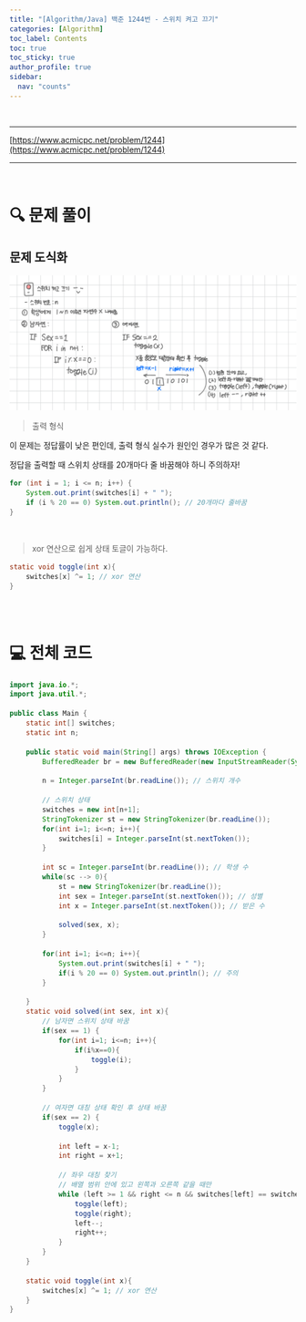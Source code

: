 ```yaml
---
title: "[Algorithm/Java] 백준 1244번 - 스위치 켜고 끄기"
categories: [Algorithm]
toc_label: Contents
toc: true
toc_sticky: true
author_profile: true
sidebar:
  nav: "counts"
---
```


<br>

---

[https://www.acmicpc.net/problem/1244](https://www.acmicpc.net/problem/1244)

---

<br>

# 🔍 문제 풀이

## 문제 도식화

![1244 도식화](<../../../assets/images/2025/1244 도식화.png>)

> 출력 형식

이 문제는 정답률이 낮은 편인데, 출력 형식 실수가 원인인 경우가 많은 것 같다.

정답을 출력할 때 스위치 상태를 20개마다 줄 바꿈해야 하니 주의하자!

```java
for (int i = 1; i <= n; i++) {
    System.out.print(switches[i] + " ");
    if (i % 20 == 0) System.out.println(); // 20개마다 줄바꿈
}
```

<br>

> xor 연산으로 쉽게 상태 토글이 가능하다.

```java
static void toggle(int x){
    switches[x] ^= 1; // xor 연산
}
```

<br><br>

# 💻 전체 코드

```java
import java.io.*;
import java.util.*;

public class Main {
    static int[] switches;
    static int n;

    public static void main(String[] args) throws IOException {
        BufferedReader br = new BufferedReader(new InputStreamReader(System.in));

        n = Integer.parseInt(br.readLine()); // 스위치 개수

        // 스위치 상태
        switches = new int[n+1];
        StringTokenizer st = new StringTokenizer(br.readLine());
        for(int i=1; i<=n; i++){
            switches[i] = Integer.parseInt(st.nextToken());
        }

        int sc = Integer.parseInt(br.readLine()); // 학생 수
        while(sc --> 0){
            st = new StringTokenizer(br.readLine());
            int sex = Integer.parseInt(st.nextToken()); // 성별
            int x = Integer.parseInt(st.nextToken()); // 받은 수

            solved(sex, x);
        }

        for(int i=1; i<=n; i++){
            System.out.print(switches[i] + " ");
            if(i % 20 == 0) System.out.println(); // 주의
        }

    }
    static void solved(int sex, int x){
        // 남자면 스위치 상태 바꿈
        if(sex == 1) {
            for(int i=1; i<=n; i++){
                if(i%x==0){
                    toggle(i);
                }
            }
        }

        // 여자면 대칭 상태 확인 후 상태 바꿈
        if(sex == 2) {
            toggle(x);

            int left = x-1;
            int right = x+1;

            // 좌우 대칭 찾기
            // 배열 범위 안에 있고 왼쪽과 오른쪽 같을 때만
            while (left >= 1 && right <= n && switches[left] == switches[right]) {
                toggle(left);
                toggle(right);
                left--;
                right++;
            }
        }
    }

    static void toggle(int x){
        switches[x] ^= 1; // xor 연산
    }
}
```

<br>
